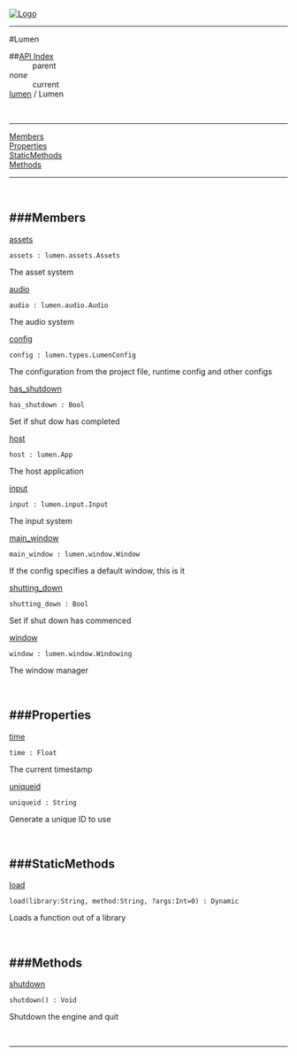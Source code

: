 
[![Logo](../../images/logo.png)](../../index.html)

---

#Lumen


##[API Index](../../api/index.html#lumen)   
&emsp;&emsp;&emsp;parent    
_none_   
&emsp;&emsp;&emsp;current    
[lumen](./) / Lumen

<br/>

---


[Members](#Members)   
[Properties](#Properties)   
[StaticMethods](#StaticMethods)   
[Methods](#Methods)   


---

&nbsp;   

<a class="lift" name="Members" ></a>
###Members   
---
<a class="lift" name="assets" href="#assets">assets</a>



`assets : lumen.assets.Assets`

<span class="small_desc_flat"> The asset system </span>   

<a class="lift" name="audio" href="#audio">audio</a>



`audio : lumen.audio.Audio`

<span class="small_desc_flat"> The audio system </span>   

<a class="lift" name="config" href="#config">config</a>



`config : lumen.types.LumenConfig`

<span class="small_desc_flat"> The configuration from the project file, runtime config and other configs </span>   

<a class="lift" name="has_shutdown" href="#has_shutdown">has_shutdown</a>



`has_shutdown : Bool`

<span class="small_desc_flat"> Set if shut dow has completed </span>   

<a class="lift" name="host" href="#host">host</a>



`host : lumen.App`

<span class="small_desc_flat"> The host application </span>   

<a class="lift" name="input" href="#input">input</a>



`input : lumen.input.Input`

<span class="small_desc_flat"> The input system </span>   

<a class="lift" name="main_window" href="#main_window">main_window</a>



`main_window : lumen.window.Window`

<span class="small_desc_flat"> If the config specifies a default window, this is it </span>   

<a class="lift" name="shutting_down" href="#shutting_down">shutting_down</a>



`shutting_down : Bool`

<span class="small_desc_flat"> Set if shut down has commenced </span>   

<a class="lift" name="window" href="#window">window</a>



`window : lumen.window.Windowing`

<span class="small_desc_flat"> The window manager </span>   

&nbsp;   

<a class="lift" name="Properties" ></a>
###Properties   
---
<a class="lift" name="time" href="#time">time</a>



`time : Float`

<span class="small_desc_flat"> The current timestamp </span>   

<a class="lift" name="uniqueid" href="#uniqueid">uniqueid</a>



`uniqueid : String`

<span class="small_desc_flat"> Generate a unique ID to use </span>   

&nbsp;   

<a class="lift" name="StaticMethods" ></a>
###StaticMethods   
---
<a class="lift" name="load" href="#load">load</a>



`load(library:String, method:String, ?args:Int=0) : Dynamic`

<span class="small_desc_flat"> Loads a function out of a library </span>   

&nbsp;   

<a class="lift" name="Methods" ></a>
###Methods   
---
<a class="lift" name="shutdown" href="#shutdown">shutdown</a>



`shutdown() : Void`

<span class="small_desc_flat"> Shutdown the engine and quit </span>   



&nbsp;
&nbsp;
&nbsp;

---  


&nbsp;   
&nbsp;   